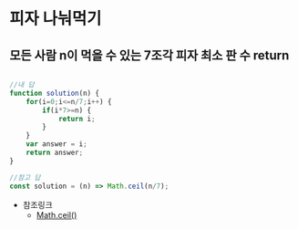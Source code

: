 피자 나눠먹기
===

모든 사람 n이 먹을 수 있는 7조각 피자 최소 판 수 return
---

```javascript

//내 답
function solution(n) {
    for(i=0;i<=n/7;i++) {
        if(i*7>=n) {
            return i;
        }
    }
    var answer = i;
    return answer;
}

//참고 답
const solution = (n) => Math.ceil(n/7);

```

- 참조링크 
    - [Math.ceil()](https://developer.mozilla.org/en-US/docs/Web/JavaScript/Reference/Global_Objects/Math/ceil)